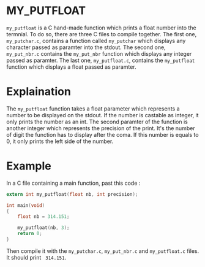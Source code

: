 # MY_PUTFLOAT

`my_putfloat` is a C hand-made function which prints a float number into the termnial. To do so, there are three C files to compile together. The first one, `my_putchar.c`, contains a function called `my_putchar` which displays any character passed as paramter into the stdout. The second one, `my_put_nbr.c` contains the `my_put_nbr` function which displays any integer passed as paramter. The last one, `my_putfloat.c`, contains the `my_putfloat` function which displays a float passed as paramter.

# Explaination

The `my_putfloat` function takes a float parameter which represents a number to be displayed on the stdout. If the number is castable as integer, it only prints the number as an int. The second paramter of the function is another integer which represents the precision of the print. It's the number of digit the function has to display after the coma. If this number is equals to 0, it only prints the left side of the number.

# Example

In a C file containing a main function, past this code :
```c
extern int my_putfloat(float nb, int precision);

int main(void)
{
    float nb = 314.151;

    my_putfloat(nb, 3);
    return 0;
}
```
Then compile it with the `my_putchar.c`, `my_put_nbr.c` and `my_putfloat.c` files. It should print ` 314.151`.
